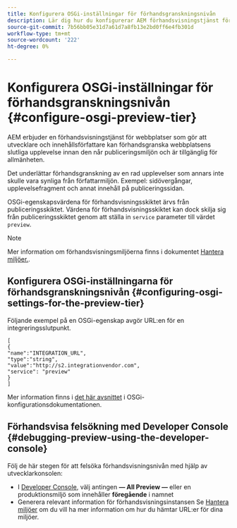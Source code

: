 ```yaml
---
title: Konfigurera OSGi-inställningar för förhandsgranskningsnivån
description: Lär dig hur du konfigurerar AEM förhandsvisningstjänst för att förhandsgranska innehåll innan du publicerar.
source-git-commit: 7b56bb05e31d7a61d7a8fb13e2bd0ff6e4fb301d
workflow-type: tm+mt
source-wordcount: '222'
ht-degree: 0%

---
```



# Konfigurera OSGi-inställningar för förhandsgranskningsnivån {#configure-osgi-preview-tier}

AEM erbjuder en förhandsvisningstjänst för webbplatser som gör att utvecklare och innehållsförfattare kan förhandsgranska webbplatsens slutliga upplevelse innan den når publiceringsmiljön och är tillgänglig för allmänheten.

Det underlättar förhandsgranskning av en rad upplevelser som annars inte skulle vara synliga från författarmiljön. Exempel: sidövergångar, upplevelsefragment och annat innehåll på publiceringssidan.

OSGi-egenskapsvärdena för förhandsvisningsskiktet ärvs från publiceringsskiktet. Värdena för förhandsvisningsskiktet kan dock skilja sig från publiceringsskiktet genom att ställa in `service` parameter till värdet `preview`.

>[!NOTE]
>
>Mer information om förhandsvisningsmiljöerna finns i dokumentet [Hantera miljöer.](/help/implementing/cloud-manager/manage-environments.md#access-preview-service).

## Konfigurera OSGi-inställningarna för förhandsgranskningsnivån {#configuring-osgi-settings-for-the-preview-tier}

Följande exempel på en OSGi-egenskap avgör URL:en för en integreringsslutpunkt.

```
[
{
"name":"INTEGRATION_URL",
"type":"string",
"value":"http://s2.integrationvendor.com",
"service": "preview"
}
]
```

Mer information finns i [det här avsnittet](/help/implementing/deploying/configuring-osgi.md#author-vs-publish-configuration) i OSGi-konfigurationsdokumentationen.

## Förhandsvisa felsökning med Developer Console {#debugging-preview-using-the-developer-console}

Följ de här stegen för att felsöka förhandsvisningsnivån med hjälp av utvecklarkonsolen:

* I [Developer Console](/help/implementing/developing/introduction/development-guidelines.md#aem-as-a-cloud-service-development-tools), välj antingen **— All Preview —** eller en produktionsmiljö som innehåller **föregående** i namnet
* Generera relevant information för förhandsvisningsinstansen Se [Hantera miljöer](/help/implementing/cloud-manager/manage-environments.md) om du vill ha mer information om hur du hämtar URL:er för dina miljöer.
